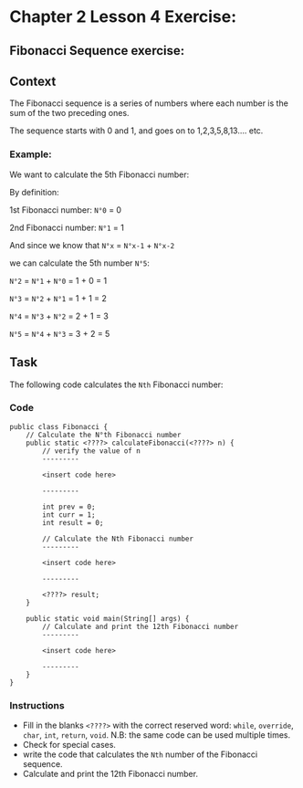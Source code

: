 # Chapter 2 Lesson 4 Exercise:

## Fibonacci Sequence exercise: 


## Context

The Fibonacci sequence is a series of numbers where each number is the sum of the two preceding ones.


The sequence starts with 0 and 1, and goes on to 1,2,3,5,8,13.... etc.

### Example:

We want to calculate the 5th Fibonacci number:

By definition:

1st Fibonacci number: `N°0` = 0 

2nd Fibonacci number: `N°1` = 1

And since we know that `N°x` = `N°x-1` + `N°x-2`

we can calculate the 5th number `N°5`:

`N°2` = `N°1` + `N°0` = 1 + 0 = 1

`N°3` = `N°2` + `N°1` = 1 + 1 = 2

`N°4` = `N°3` + `N°2` = 2 + 1 = 3

`N°5` = `N°4` + `N°3` = 3 + 2 = 5



## Task

The following code calculates the `Nth` Fibonacci number:

### Code

````
public class Fibonacci {
    // Calculate the N°th Fibonacci number
    public static <????> calculateFibonacci(<????> n) {
        // verify the value of n
        ---------
        
        <insert code here>
        
        ---------
        
        int prev = 0;
        int curr = 1;
        int result = 0;
        
        // Calculate the Nth Fibonacci number  
        ---------
        
        <insert code here>
        
        ---------
        
        <????> result;
    }

    public static void main(String[] args) {
        // Calculate and print the 12th Fibonacci number
        ---------
        
        <insert code here>
        
        ---------
    }
}
````

### Instructions

- Fill in the blanks `<????>` with the correct reserved word: `while`, `override`, `char`, `int`, `return`, `void`. N.B: the same code can be used multiple times.
- Check for special cases.
- write the code that calculates the `Nth` number of the Fibonacci sequence.
- Calculate and print the 12th Fibonacci number.

